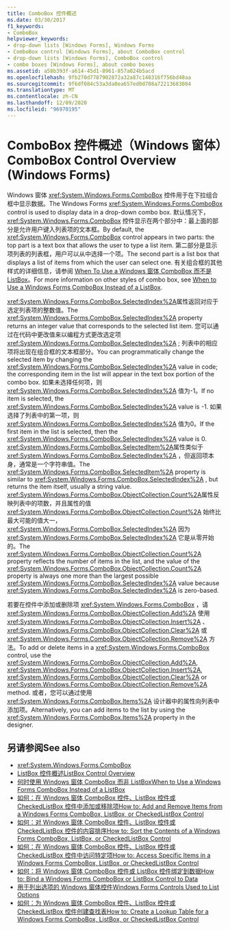 ```yaml
---
title: ComboBox 控件概述
ms.date: 03/30/2017
f1_keywords:
- ComboBox
helpviewer_keywords:
- drop-down lists [Windows Forms], Windows Forms
- ComboBox control [Windows Forms], about ComboBox control
- drop-down lists [Windows Forms], ComboBox control
- combo boxes [Windows Forms], about combo boxes
ms.assetid: a58b393f-a614-45d1-8961-857a024b5acd
ms.openlocfilehash: 9fb270d7787902872a32a87c140316f756bd48aa
ms.sourcegitcommit: 9f6df084c53a3da0ea657ed0d708a72213683084
ms.translationtype: MT
ms.contentlocale: zh-CN
ms.lasthandoff: 12/09/2020
ms.locfileid: "96970195"
---
```

# <a name="combobox-control-overview-windows-forms"></a><span data-ttu-id="809bb-102">ComboBox 控件概述（Windows 窗体）</span><span class="sxs-lookup"><span data-stu-id="809bb-102">ComboBox Control Overview (Windows Forms)</span></span>
<span data-ttu-id="809bb-103">Windows 窗体 <xref:System.Windows.Forms.ComboBox> 控件用于在下拉组合框中显示数据。</span><span class="sxs-lookup"><span data-stu-id="809bb-103">The Windows Forms <xref:System.Windows.Forms.ComboBox> control is used to display data in a drop-down combo box.</span></span> <span data-ttu-id="809bb-104">默认情况下， <xref:System.Windows.Forms.ComboBox> 控件显示在两个部分中：最上面的部分是允许用户键入列表项的文本框。</span><span class="sxs-lookup"><span data-stu-id="809bb-104">By default, the <xref:System.Windows.Forms.ComboBox> control appears in two parts: the top part is a text box that allows the user to type a list item.</span></span> <span data-ttu-id="809bb-105">第二部分是显示项列表的列表框，用户可以从中选择一个项。</span><span class="sxs-lookup"><span data-stu-id="809bb-105">The second part is a list box that displays a list of items from which the user can select one.</span></span> <span data-ttu-id="809bb-106">有关组合框的其他样式的详细信息，请参阅 [When To Use a Windows 窗体 ComboBox 而不是 ListBox](when-to-use-a-windows-forms-combobox-instead-of-a-listbox.md)。</span><span class="sxs-lookup"><span data-stu-id="809bb-106">For more information on other styles of combo box, see [When to Use a Windows Forms ComboBox Instead of a ListBox](when-to-use-a-windows-forms-combobox-instead-of-a-listbox.md).</span></span>  
  
 <span data-ttu-id="809bb-107"><xref:System.Windows.Forms.ComboBox.SelectedIndex%2A>属性返回对应于选定列表项的整数值。</span><span class="sxs-lookup"><span data-stu-id="809bb-107">The <xref:System.Windows.Forms.ComboBox.SelectedIndex%2A> property returns an integer value that corresponds to the selected list item.</span></span> <span data-ttu-id="809bb-108">您可以通过在代码中更改值来以编程方式更改选定项 <xref:System.Windows.Forms.ComboBox.SelectedIndex%2A> ; 列表中的相应项将出现在组合框的文本框部分。</span><span class="sxs-lookup"><span data-stu-id="809bb-108">You can programmatically change the selected item by changing the <xref:System.Windows.Forms.ComboBox.SelectedIndex%2A> value in code; the corresponding item in the list will appear in the text box portion of the combo box.</span></span> <span data-ttu-id="809bb-109">如果未选择任何项，则 <xref:System.Windows.Forms.ComboBox.SelectedIndex%2A> 值为-1。</span><span class="sxs-lookup"><span data-stu-id="809bb-109">If no item is selected, the <xref:System.Windows.Forms.ComboBox.SelectedIndex%2A> value is -1.</span></span> <span data-ttu-id="809bb-110">如果选择了列表中的第一项，则 <xref:System.Windows.Forms.ComboBox.SelectedIndex%2A> 值为0。</span><span class="sxs-lookup"><span data-stu-id="809bb-110">If the first item in the list is selected, then the <xref:System.Windows.Forms.ComboBox.SelectedIndex%2A> value is 0.</span></span> <span data-ttu-id="809bb-111"><xref:System.Windows.Forms.ComboBox.SelectedItem%2A>属性类似于 <xref:System.Windows.Forms.ComboBox.SelectedIndex%2A> ，但返回项本身，通常是一个字符串值。</span><span class="sxs-lookup"><span data-stu-id="809bb-111">The <xref:System.Windows.Forms.ComboBox.SelectedItem%2A> property is similar to <xref:System.Windows.Forms.ComboBox.SelectedIndex%2A> , but returns the item itself, usually a string value.</span></span> <span data-ttu-id="809bb-112"><xref:System.Windows.Forms.ComboBox.ObjectCollection.Count%2A>属性反映列表中的项数，并且属性的值 <xref:System.Windows.Forms.ComboBox.ObjectCollection.Count%2A> 始终比最大可能的值大一， <xref:System.Windows.Forms.ComboBox.SelectedIndex%2A> 因为 <xref:System.Windows.Forms.ComboBox.SelectedIndex%2A> 它是从零开始的。</span><span class="sxs-lookup"><span data-stu-id="809bb-112">The <xref:System.Windows.Forms.ComboBox.ObjectCollection.Count%2A> property reflects the number of items in the list, and the value of the <xref:System.Windows.Forms.ComboBox.ObjectCollection.Count%2A> property is always one more than the largest possible <xref:System.Windows.Forms.ComboBox.SelectedIndex%2A> value because <xref:System.Windows.Forms.ComboBox.SelectedIndex%2A> is zero-based.</span></span>  
  
 <span data-ttu-id="809bb-113">若要在控件中添加或删除项 <xref:System.Windows.Forms.ComboBox> ，请 <xref:System.Windows.Forms.ComboBox.ObjectCollection.Add%2A> 使用 <xref:System.Windows.Forms.ComboBox.ObjectCollection.Insert%2A> 、 <xref:System.Windows.Forms.ComboBox.ObjectCollection.Clear%2A> 或 <xref:System.Windows.Forms.ComboBox.ObjectCollection.Remove%2A> 方法。</span><span class="sxs-lookup"><span data-stu-id="809bb-113">To add or delete items in a <xref:System.Windows.Forms.ComboBox> control, use the <xref:System.Windows.Forms.ComboBox.ObjectCollection.Add%2A>, <xref:System.Windows.Forms.ComboBox.ObjectCollection.Insert%2A>, <xref:System.Windows.Forms.ComboBox.ObjectCollection.Clear%2A> or <xref:System.Windows.Forms.ComboBox.ObjectCollection.Remove%2A> method.</span></span> <span data-ttu-id="809bb-114">或者，您可以通过使用 <xref:System.Windows.Forms.ComboBox.Items%2A> 设计器中的属性向列表中添加项。</span><span class="sxs-lookup"><span data-stu-id="809bb-114">Alternatively, you can add items to the list by using the <xref:System.Windows.Forms.ComboBox.Items%2A> property in the designer.</span></span>  
  
## <a name="see-also"></a><span data-ttu-id="809bb-115">另请参阅</span><span class="sxs-lookup"><span data-stu-id="809bb-115">See also</span></span>

- <xref:System.Windows.Forms.ComboBox>
- [<span data-ttu-id="809bb-116">ListBox 控件概述</span><span class="sxs-lookup"><span data-stu-id="809bb-116">ListBox Control Overview</span></span>](listbox-control-overview-windows-forms.md)
- [<span data-ttu-id="809bb-117">何时使用 Windows 窗体 ComboBox 而非 ListBox</span><span class="sxs-lookup"><span data-stu-id="809bb-117">When to Use a Windows Forms ComboBox Instead of a ListBox</span></span>](when-to-use-a-windows-forms-combobox-instead-of-a-listbox.md)
- [<span data-ttu-id="809bb-118">如何：在 Windows 窗体 ComboBox 控件、ListBox 控件或 CheckedListBox 控件中添加或移除项</span><span class="sxs-lookup"><span data-stu-id="809bb-118">How to: Add and Remove Items from a Windows Forms ComboBox, ListBox, or CheckedListBox Control</span></span>](add-and-remove-items-from-a-wf-combobox.md)
- [<span data-ttu-id="809bb-119">如何：对 Windows 窗体 ComboBox 控件、ListBox 控件或 CheckedListBox 控件的内容排序</span><span class="sxs-lookup"><span data-stu-id="809bb-119">How to: Sort the Contents of a Windows Forms ComboBox, ListBox, or CheckedListBox Control</span></span>](sort-the-contents-of-a-wf-combobox-listbox-or-checkedlistbox-control.md)
- [<span data-ttu-id="809bb-120">如何：在 Windows 窗体 ComboBox 控件、ListBox 控件或 CheckedListBox 控件中访问特定项</span><span class="sxs-lookup"><span data-stu-id="809bb-120">How to: Access Specific Items in a Windows Forms ComboBox, ListBox, or CheckedListBox Control</span></span>](access-specific-items-in-a-wf-combobox-listbox-or-checkedlistbox.md)
- [<span data-ttu-id="809bb-121">如何：将 Windows 窗体 ComboBox 控件或 ListBox 控件绑定到数据</span><span class="sxs-lookup"><span data-stu-id="809bb-121">How to: Bind a Windows Forms ComboBox or ListBox Control to Data</span></span>](how-to-bind-a-windows-forms-combobox-or-listbox-control-to-data.md)
- [<span data-ttu-id="809bb-122">用于列出选项的 Windows 窗体控件</span><span class="sxs-lookup"><span data-stu-id="809bb-122">Windows Forms Controls Used to List Options</span></span>](windows-forms-controls-used-to-list-options.md)
- [<span data-ttu-id="809bb-123">如何：为 Windows 窗体 ComboBox 控件、ListBox 控件或 CheckedListBox 控件创建查找表</span><span class="sxs-lookup"><span data-stu-id="809bb-123">How to: Create a Lookup Table for a Windows Forms ComboBox, ListBox, or CheckedListBox Control</span></span>](create-a-lookup-table-for-a-wf-combobox-listbox.md)
